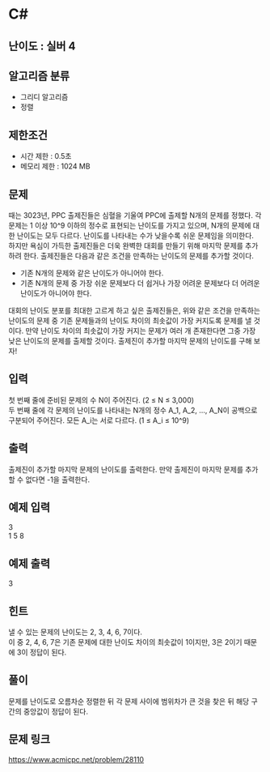 # C#

## 난이도 : 실버 4

## 알고리즘 분류
  - 그리디 알고리즘
  - 정렬

## 제한조건
  - 시간 제한 : 0.5초
  - 메모리 제한 : 1024 MB

## 문제
때는 3023년, PPC 출제진들은 심혈을 기울여 PPC에 출제할 N개의 문제를 정했다. 각 문제는 1 이상 10^9 이하의 정수로 표현되는 난이도를 가지고 있으며, N개의 문제에 대한 난이도는 모두 다르다. 난이도를 나타내는 수가 낮을수록 쉬운 문제임을 의미한다.<br/>
하지만 욕심이 가득한 출제진들은 더욱 완벽한 대회를 만들기 위해 마지막 문제를 추가하려 한다. 출제진들은 다음과 같은 조건을 만족하는 난이도의 문제를 추가할 것이다.<br/>

  - 기존 N개의 문제와 같은 난이도가 아니어야 한다.
  - 기존 N개의 문제 중 가장 쉬운 문제보다 더 쉽거나 가장 어려운 문제보다 더 어려운 난이도가 아니어야 한다.

대회의 난이도 분포를 최대한 고르게 하고 싶은 출제진들은, 위와 같은 조건을 만족하는 난이도의 문제 중 기존 문제들과의 난이도 차이의 최솟값이 가장 커지도록 문제를 낼 것이다. 만약 난이도 차이의 최솟값이 가장 커지는 문제가 여러 개 존재한다면 그중 가장 낮은 난이도의 문제를 출제할 것이다. 출제진이 추가할 마지막 문제의 난이도를 구해 보자!<br/>

## 입력
첫 번째 줄에 준비된 문제의 수 N이 주어진다. (2 ≤ N ≤ 3,000)<br/>
두 번째 줄에 각 문제의 난이도를 나타내는 N개의 정수 A_1, A_2, ..., A_N이 공백으로 구분되어 주어진다. 모든 A_i는 서로 다르다. (1 ≤ A_i ≤ 10^9)<br/>

## 출력
출제진이 추가할 마지막 문제의 난이도를 출력한다. 만약 출제진이 마지막 문제를 추가할 수 없다면 -1을 출력한다.<br/>

## 예제 입력
3<br/>
1 5 8<br/>

## 예제 출력
3<br/>

## 힌트
낼 수 있는 문제의 난이도는 2, 3, 4, 6, 7이다.<br/>
이 중 2, 4, 6, 7은 기존 문제에 대한 난이도 차이의 최솟값이 1이지만, 3은 2이기 때문에 3이 정답이 된다.<br/>

## 풀이
문제를 난이도로 오름차순 정렬한 뒤 각 문제 사이에 범위차가 큰 것을 찾은 뒤 해당 구간의 중앙값이 정답이 된다.<br/>


## 문제 링크
https://www.acmicpc.net/problem/28110